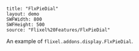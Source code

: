 ```
title: "FlxPieDial"
layout: demo
SWFWidth: 800
SWFHeight: 500
source: "Flixel%20Features/FlxPieDial"
```

An example of `flixel.addons.display.FlxPieDial`.